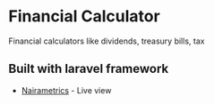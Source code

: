 # Financial Calculator
 Financial calculators like dividends, treasury bills, tax
## Built with laravel framework

* [Nairametrics](https://app.nairametrics.com) - Live view
